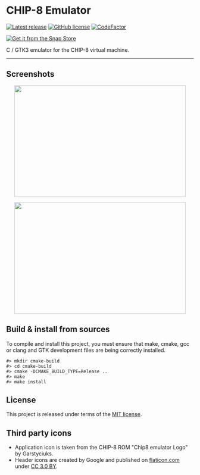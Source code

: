 # CHIP-8 Emulator

[![Latest release](https://img.shields.io/badge/latest_release-3.2-orange.svg)](https://github.com/thibaultmeyer/chip8-emulator/releases)
[![GitHub license](https://img.shields.io/badge/license-MIT-blue.svg)](https://github.com/thibaultmeyer/chip8-emulator/blob/master/LICENSE)
[![CodeFactor](https://www.codefactor.io/repository/github/thibaultmeyer/chip8-emulator/badge)](https://www.codefactor.io/repository/github/thibaultmeyer/chip8-emulator)

[![Get it from the Snap Store](https://snapcraft.io/static/images/badges/en/snap-store-white.svg)](https://snapcraft.io/chip8-emulator)

C / GTK3 emulator for the CHIP-8 virtual machine.
*****

## Screenshots
<p align="center">
  <img width="460" height="300" src="https://user-images.githubusercontent.com/1005086/76698226-abb83c80-66a0-11ea-93bd-32776fee27e4.png">
</p>
<p align="center">
  <img width="460" height="300" src="https://user-images.githubusercontent.com/1005086/76698228-ace96980-66a0-11ea-8e02-ba9094040731.png">
</p>


## Build & install from sources
To compile and install this project, you must ensure that make, cmake, gcc or clang and GTK development files are being
correctly installed.

    #> mkdir cmake-build
    #> cd cmake-build
    #> cmake -DCMAKE_BUILD_TYPE=Release ..
    #> make
    #> make install


## License
This project is released under terms of the [MIT license](https://github.com/thibaultmeyer/chip8-emulator/blob/master/LICENSE).


## Third party icons
- Application icon is taken from the CHIP-8 ROM "Chip8 emulator Logo" by Garstyciuks.
- Header icons are created by Google and published on [flaticon.com](https://www.flaticon.com/packs/material-design/2)
under [CC 3.0 BY](https://creativecommons.org/licenses/by/3.0/).
